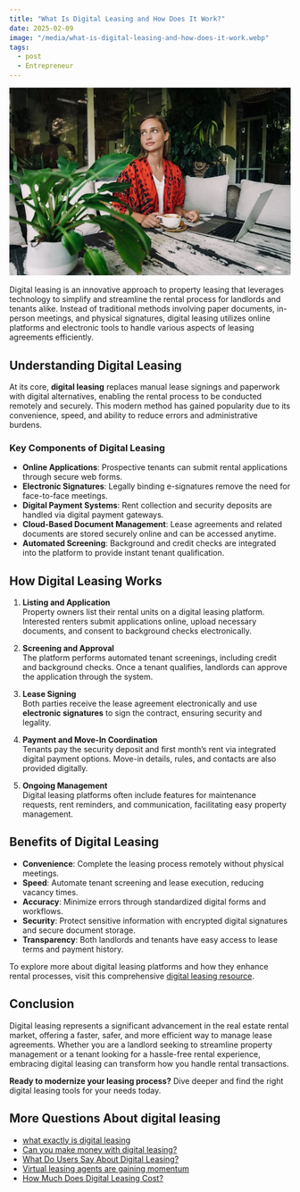 ```yaml
---
title: "What Is Digital Leasing and How Does It Work?"
date: 2025-02-09
image: "/media/what-is-digital-leasing-and-how-does-it-work.webp"
tags:
  - post
  - Entrepreneur
---
```


![What Is Digital Leasing and How Does It Work?](/media/what-is-digital-leasing-and-how-does-it-work.webp)

Digital leasing is an innovative approach to property leasing that leverages technology to simplify and streamline the rental process for landlords and tenants alike. Instead of traditional methods involving paper documents, in-person meetings, and physical signatures, digital leasing utilizes online platforms and electronic tools to handle various aspects of leasing agreements efficiently.

## Understanding Digital Leasing

At its core, **digital leasing** replaces manual lease signings and paperwork with digital alternatives, enabling the rental process to be conducted remotely and securely. This modern method has gained popularity due to its convenience, speed, and ability to reduce errors and administrative burdens.

### Key Components of Digital Leasing

- **Online Applications**: Prospective tenants can submit rental applications through secure web forms.
- **Electronic Signatures**: Legally binding e-signatures remove the need for face-to-face meetings.
- **Digital Payment Systems**: Rent collection and security deposits are handled via digital payment gateways.
- **Cloud-Based Document Management**: Lease agreements and related documents are stored securely online and can be accessed anytime.
- **Automated Screening**: Background and credit checks are integrated into the platform to provide instant tenant qualification.

## How Digital Leasing Works

1. **Listing and Application**  
   Property owners list their rental units on a digital leasing platform. Interested renters submit applications online, upload necessary documents, and consent to background checks electronically.

2. **Screening and Approval**  
   The platform performs automated tenant screenings, including credit and background checks. Once a tenant qualifies, landlords can approve the application through the system.

3. **Lease Signing**  
   Both parties receive the lease agreement electronically and use **electronic signatures** to sign the contract, ensuring security and legality.

4. **Payment and Move-In Coordination**  
   Tenants pay the security deposit and first month’s rent via integrated digital payment options. Move-in details, rules, and contacts are also provided digitally.

5. **Ongoing Management**  
   Digital leasing platforms often include features for maintenance requests, rent reminders, and communication, facilitating easy property management.

## Benefits of Digital Leasing

- **Convenience**: Complete the leasing process remotely without physical meetings.
- **Speed**: Automate tenant screening and lease execution, reducing vacancy times.
- **Accuracy**: Minimize errors through standardized digital forms and workflows.
- **Security**: Protect sensitive information with encrypted digital signatures and secure document storage.
- **Transparency**: Both landlords and tenants have easy access to lease terms and payment history.

To explore more about digital leasing platforms and how they enhance rental processes, visit this comprehensive [digital leasing resource](https://curiouslists.com/posts/digital-leasing).

## Conclusion

Digital leasing represents a significant advancement in the real estate rental market, offering a faster, safer, and more efficient way to manage lease agreements. Whether you are a landlord seeking to streamline property management or a tenant looking for a hassle-free rental experience, embracing digital leasing can transform how you handle rental transactions.

**Ready to modernize your leasing process?** Dive deeper and find the right digital leasing tools for your needs today.

## More Questions About digital leasing

- [what exactly is digital leasing](/posts/what-exactly-is-digital-leasing)
- [Can you make money with digital leasing?](/posts/can-you-make-money-with-digital-leasing)
- [What Do Users Say About Digital Leasing?](/posts/what-do-users-say-about-digital-leasing)
- [Virtual leasing agents are gaining momentum](/posts/virtual-leasing-agents-are-gaining-momentum)
- [How Much Does Digital Leasing Cost?](/posts/how-much-does-digital-leasing-cost)
